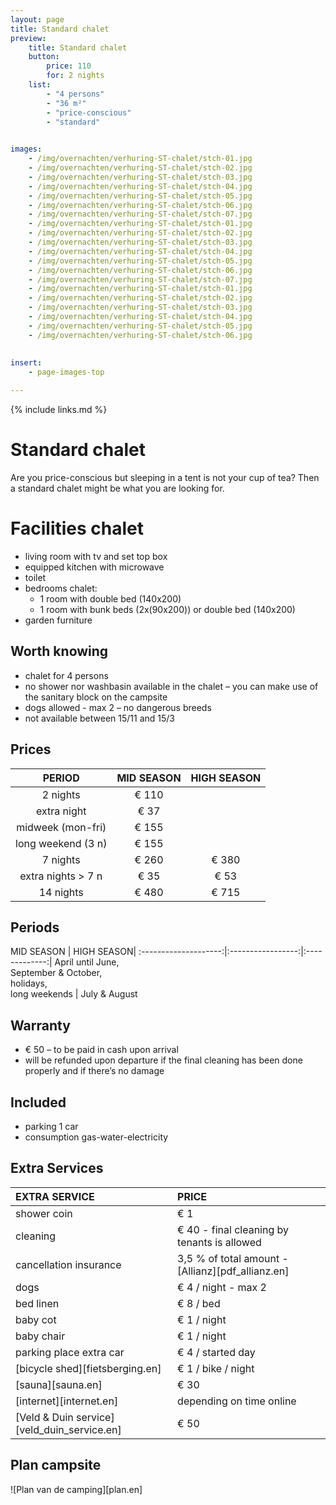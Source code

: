 ```yaml
---
layout: page
title: Standard chalet
preview: 
    title: Standard chalet
    button:
        price: 110
        for: 2 nights
    list:
        - "4 persons"
        - "36 m²"
        - "price-conscious"
        - "standard"
        

images:
    - /img/overnachten/verhuring-ST-chalet/stch-01.jpg
    - /img/overnachten/verhuring-ST-chalet/stch-02.jpg
    - /img/overnachten/verhuring-ST-chalet/stch-03.jpg
    - /img/overnachten/verhuring-ST-chalet/stch-04.jpg
    - /img/overnachten/verhuring-ST-chalet/stch-05.jpg
    - /img/overnachten/verhuring-ST-chalet/stch-06.jpg
    - /img/overnachten/verhuring-ST-chalet/stch-07.jpg
    - /img/overnachten/verhuring-ST-chalet/stch-01.jpg
    - /img/overnachten/verhuring-ST-chalet/stch-02.jpg
    - /img/overnachten/verhuring-ST-chalet/stch-03.jpg
    - /img/overnachten/verhuring-ST-chalet/stch-04.jpg
    - /img/overnachten/verhuring-ST-chalet/stch-05.jpg
    - /img/overnachten/verhuring-ST-chalet/stch-06.jpg
    - /img/overnachten/verhuring-ST-chalet/stch-07.jpg
    - /img/overnachten/verhuring-ST-chalet/stch-01.jpg
    - /img/overnachten/verhuring-ST-chalet/stch-02.jpg
    - /img/overnachten/verhuring-ST-chalet/stch-03.jpg
    - /img/overnachten/verhuring-ST-chalet/stch-04.jpg
    - /img/overnachten/verhuring-ST-chalet/stch-05.jpg
    - /img/overnachten/verhuring-ST-chalet/stch-06.jpg
 
    
insert:
    - page-images-top

---
```


{% include links.md %}

# Standard chalet

Are you price-conscious but sleeping in a tent is not your cup of tea? Then a standard chalet might be what you are looking for.

# Facilities chalet
- living room with tv and set top box
- equipped kitchen with microwave
- toilet
- bedrooms chalet:
    - 1 room with double bed (140x200)
    - 1 room with bunk beds (2x(90x200)) or double bed (140x200)
- garden furniture
    
## Worth knowing
- chalet for 4 persons
- no shower nor washbasin available in the chalet – you can make use of the sanitary block on the campsite
- dogs allowed - max 2 – no dangerous breeds
- not available between 15/11 and 15/3

## Prices

PERIOD             |MID SEASON | HIGH SEASON |
:------------------:|:------------:|:------------:|
2 nights           |€ 110         |                      
extra night        |€ 37          |                          
midweek (mon-fri)   |€ 155         |               
long weekend (3 n)   |€ 155         |               
7 nights           |€ 260         |€ 380           
extra nights > 7 n    |€ 35          |€ 53            
14 nights         |€ 480         |€ 715           


## Periods

MID SEASON      |    HIGH SEASON|
:--------------------:|:-----------------:|:-------------:|
 April until June, <br>September & October, <br>holidays, <br>long weekends  | July & August

## Warranty
- € 50 – to be paid in cash upon arrival
- will be refunded upon departure if the final cleaning has been done properly and if there’s no damage 

## Included
- parking 1 car
- consumption gas-water-electricity 


## Extra Services
EXTRA SERVICE            | PRICE 
:-------------------|:-----------|
shower coin        | € 1
cleaning          | € 40 - final cleaning by tenants is allowed
cancellation insurance| 3,5 % of total amount - [Allianz][pdf_allianz.en] 
dogs               | € 4 / night - max 2
bed linen        | € 8 / bed
baby cot          | € 1 / night
baby chair         | € 1 / night
parking place extra car  | € 4 / started day
[bicycle shed][fietsberging.en]| € 1 / bike / night
[sauna][sauna.en]   | € 30
[internet][internet.en]| depending on time online
[Veld & Duin service][veld_duin_service.en]| € 50


## Plan campsite

![Plan van de camping][plan.en]